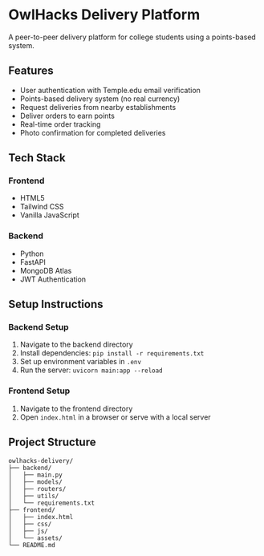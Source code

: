 # OwlHacks Delivery Platform

A peer-to-peer delivery platform for college students using a points-based system.

## Features

- User authentication with Temple.edu email verification
- Points-based delivery system (no real currency)
- Request deliveries from nearby establishments
- Deliver orders to earn points
- Real-time order tracking
- Photo confirmation for completed deliveries

## Tech Stack

### Frontend
- HTML5
- Tailwind CSS
- Vanilla JavaScript

### Backend
- Python
- FastAPI
- MongoDB Atlas
- JWT Authentication

## Setup Instructions

### Backend Setup
1. Navigate to the backend directory
2. Install dependencies: `pip install -r requirements.txt`
3. Set up environment variables in `.env`
4. Run the server: `uvicorn main:app --reload`

### Frontend Setup
1. Navigate to the frontend directory
2. Open `index.html` in a browser or serve with a local server

## Project Structure

```
owlhacks-delivery/
├── backend/
│   ├── main.py
│   ├── models/
│   ├── routers/
│   ├── utils/
│   └── requirements.txt
├── frontend/
│   ├── index.html
│   ├── css/
│   ├── js/
│   └── assets/
└── README.md
```